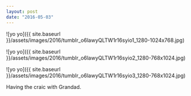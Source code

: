 ```yaml
---
layout: post
date: "2016-05-03"
---
```


![yo yo]({{ site.baseurl }}/assets/images/2016/tumblr_o6lawyQLTW1r16syio1_1280-1024x768.jpg)

![yo yo]({{ site.baseurl }}/assets/images/2016/tumblr_o6lawyQLTW1r16syio2_1280-768x1024.jpg)

![yo yo]({{ site.baseurl }}/assets/images/2016/tumblr_o6lawyQLTW1r16syio3_1280-768x1024.jpg)

Having the craic with Grandad.
